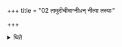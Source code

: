 +++
title = "02 तामुदीचीमाग्नीध्रन् नीत्वा तस्याः"

+++

<details><summary>थिते</summary>

तामुदीचीमाग्नीध्रं नीत्वा तस्याः पृष्ठे तार्प्यमध्यस्यति २
</details>
